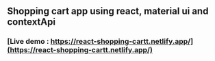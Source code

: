 ## Shopping cart app using react, material ui and contextApi 

### [Live demo : https://react-shopping-cartt.netlify.app/](https://react-shopping-cartt.netlify.app/) 
